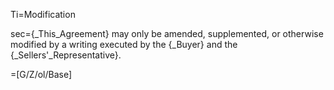 Ti=Modification

sec={_This_Agreement} may only be amended, supplemented, or otherwise modified by a writing executed by the {_Buyer} and the {_Sellers'_Representative}.

=[G/Z/ol/Base]
